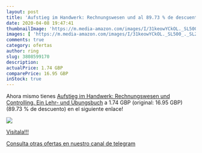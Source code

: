 ```yaml
---
layout: post
title: 'Aufstieg im Handwerk: Rechnungswesen und al 89.73 % de descuento'
date: 2020-04-08 19:47:41
thumbnailImage: 'https://m.media-amazon.com/images/I/31keowYCkOL._SL500_._SL200_.jpg'
images: [ 'https://m.media-amazon.com/images/I/31keowYCkOL._SL500_._SL200_.jpg' ]
comments: true
category: ofertas
author: ring
slug: 3808599170
description:
actualPrice: 1.74 GBP
comparePrice: 16.95 GBP
inStock: true
---
```


Ahora mismo tienes [Aufstieg im Handwerk: Rechnungswesen und Controlling. Ein Lehr- und Übungsbuch](https://www.amazon.com/dp/3808599170/?tag=redken08-20) a 1.74 GBP (original: 16.95 GBP) (89.73 %  de descuento) en el siguiente enlace!

[![](https://m.media-amazon.com/images/I/31keowYCkOL._SL500_._SL200_.jpg)](https://www.amazon.com/dp/3808599170/?tag=redken08-20)

[Visítala!!!](https://www.amazon.com/dp/3808599170/?tag=redken08-20)

[Consulta otras ofertas en nuestro canal de telegram](https://t.me/s/ofertas25)
